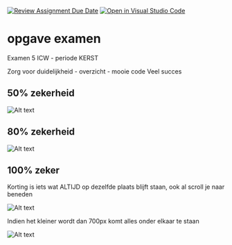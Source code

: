 [![Review Assignment Due Date](https://classroom.github.com/assets/deadline-readme-button-22041afd0340ce965d47ae6ef1cefeee28c7c493a6346c4f15d667ab976d596c.svg)](https://classroom.github.com/a/e2Zp3AVu)
[![Open in Visual Studio Code](https://classroom.github.com/assets/open-in-vscode-2e0aaae1b6195c2367325f4f02e2d04e9abb55f0b24a779b69b11b9e10269abc.svg)](https://classroom.github.com/online_ide?assignment_repo_id=17507469&assignment_repo_type=AssignmentRepo)
# opgave examen

Examen 5 ICW - periode KERST

Zorg voor duidelijkheid - overzicht - mooie code
Veel succes

## 50% zekerheid

![Alt text](images/50.png)

## 80% zekerheid

![Alt text](images/80.png)

## 100% zeker

Korting is iets wat ALTIJD op dezelfde plaats blijft staan, ook al scroll je naar beneden

![Alt text](images/100.png)

Indien het kleiner wordt dan 700px komt alles onder elkaar te staan

![Alt text](images/kleinerDan700px.png)
